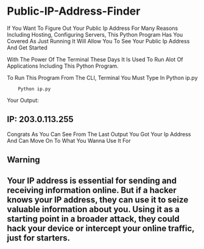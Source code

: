 # Public-IP-Address-Finder
If You Want To Figure Out Your Public Ip Address For Many Reasons Including Hosting, Configuring Servers, This Python Program Has You Covered As Just Running It Will Allow You To See Your Public Ip Address And Get Started

With The Power Of The Terminal These Days It Is Used To Run Alot Of Applications Including This Python Program. 


To Run This Program From The CLI, Terminal You Must Type In Python ip.py


        Python ip.py


Your Output:
 ## IP: 203.0.113.255 ##


Congrats As You Can See From The Last Output You Got Your Ip Address And Can Move On To What You Wanna Use It For


## Warning ##

## Your IP address is essential for sending and receiving information online. But if a hacker knows your IP address, they can use it to seize valuable information about you. Using it as a starting point in a broader attack, they could hack your device or intercept your online traffic, just for starters. ##
